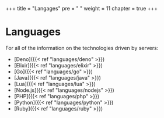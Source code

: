 +++
title = "Langages"
pre = "<i class='fas fa-fw fa-code'></i> "
weight = 11
chapter = true
+++

# Languages

For all of the information on the technologies driven by servers:

- [Deno]({{< ref "languages/deno" >}})
- [Elixir]({{< ref "languages/elixir" >}})
- [Go]({{< ref "languages/go" >}})
- [Java]({{< ref "languages/java" >}})
- [Lua]({{< ref "languages/lua" >}})
- [Node.js]({{< ref "languages/nodejs" >}})
- [PHP]({{< ref "languages/php" >}})
- [Python]({{< ref "languages/python" >}})
- [Ruby]({{< ref "languages/ruby" >}})
